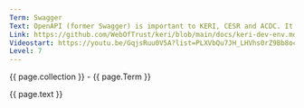 ```yaml
---
Term: Swagger
Text: OpenAPI (former Swagger) is important to KERI, CESR and ACDC. It's open sourced and has many ready-usable extensions in JSON available.
Link: https://github.com/WebOfTrust/keri/blob/main/docs/keri-dev-env.md#what-is-swagger-and-openapi
Videostart: https://youtu.be/GqjsRuu0V5A?list=PLXVbQu7JH_LHVhs0rZ9Bb8ocyKlPljkaG&t=10m31s
Level: 7
---
```


{{ page.collection }} - {{ page.Term }}

   {{ page.text }}

